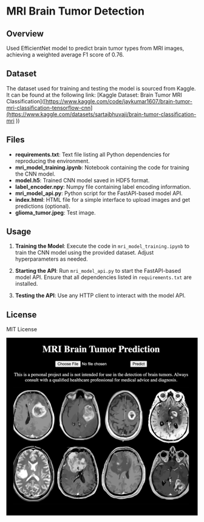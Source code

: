 # MRI Brain Tumor Detection

## Overview

Used EfficientNet model to predict brain tumor types from MRI images, achieving a weighted average F1 score of 0.76.

## Dataset

The dataset used for training and testing the model is sourced from Kaggle. It can be found at the following link: [Kaggle Dataset: Brain Tumor MRI Classification]([https://www.kaggle.com/code/jaykumar1607/brain-tumor-mri-classification-tensorflow-cnn](https://www.kaggle.com/datasets/sartajbhuvaji/brain-tumor-classification-mri ))

## Files

- **requirements.txt**: Text file listing all Python dependencies for reproducing the environment.
- **mri_model_training.ipynb**: Notebook containing the code for training the CNN model.
- **model.h5**: Trained CNN model saved in HDF5 format.
- **label_encoder.npy**: Numpy file containing label encoding information.
- **mri_model_api.py**: Python script for the FastAPI-based model API.
- **index.html**: HTML file for a simple interface to upload images and get predictions (optional).
- **glioma_tumor.jpeg**: Test image.

## Usage

1. **Training the Model**: Execute the code in `mri_model_training.ipynb` to train the CNN model using the provided dataset. Adjust hyperparameters as needed.

2. **Starting the API**: Run `mri_model_api.py` to start the FastAPI-based model API. Ensure that all dependencies listed in `requirements.txt` are installed.

3. **Testing the API**: Use any HTTP client to interact with the model API.

## License

MIT License

![API Screenshot](https://github.com/symphopkins/MRI_Brain_Tumor_Detection/blob/master/api.jpeg)

